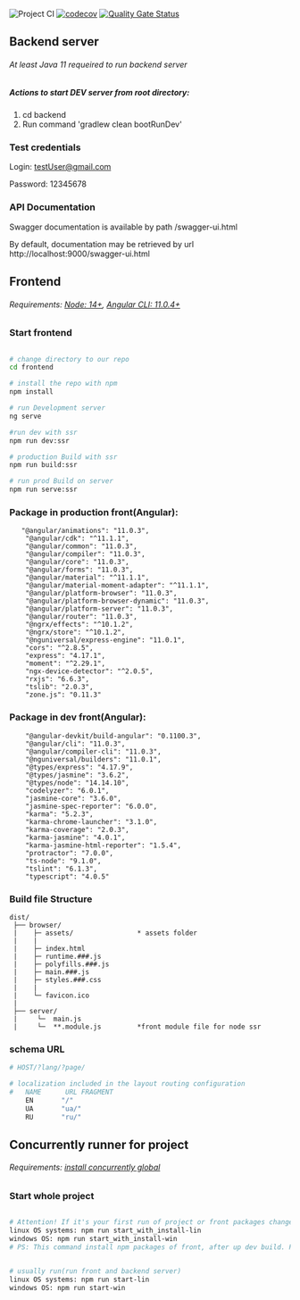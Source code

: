 ![Project CI](https://github.com/trip-companion/app/workflows/Project%20CI/badge.svg?branch=master)
[![codecov](https://codecov.io/gh/trip-companion/app/branch/master/graph/badge.svg?token=lIzJjepNeC)](https://codecov.io/gh/trip-companion/app)
[![Quality Gate Status](https://sonarcloud.io/api/project_badges/measure?project=trip-companion_app&metric=alert_status)](https://sonarcloud.io/dashboard?id=trip-companion_app)

## Backend server
###### At least Java 11 requeired to run backend server
##### Actions to start DEV server from root directory:
1. cd backend
2. Run command 'gradlew clean bootRunDev'
### Test credentials
Login: testUser@gmail.com

Password: 12345678

### API Documentation
Swagger documentation is available by path /swagger-ui.html

By default, documentation may be retrieved by url http://localhost:9000/swagger-ui.html

## Frontend
###### Requirements: [Node: 14+](https://nodejs.org/en/), [Angular CLI: 11.0.4+](https://cli.angular.io/)

### Start frontend
```bash

# change directory to our repo
cd frontend

# install the repo with npm
npm install

# run Development server
ng serve

#run dev with ssr
npm run dev:ssr

# production Build with ssr
npm run build:ssr

# run prod Build on server
npm run serve:ssr

```

### Package in production front(Angular): 
```
   "@angular/animations": "11.0.3",
    "@angular/cdk": "^11.1.1",
    "@angular/common": "11.0.3",
    "@angular/compiler": "11.0.3",
    "@angular/core": "11.0.3",
    "@angular/forms": "11.0.3",
    "@angular/material": "^11.1.1",
    "@angular/material-moment-adapter": "^11.1.1",
    "@angular/platform-browser": "11.0.3",
    "@angular/platform-browser-dynamic": "11.0.3",
    "@angular/platform-server": "11.0.3",
    "@angular/router": "11.0.3",
    "@ngrx/effects": "^10.1.2",
    "@ngrx/store": "^10.1.2",
    "@nguniversal/express-engine": "11.0.1",
    "cors": "^2.8.5",
    "express": "4.17.1",
    "moment": "^2.29.1",
    "ngx-device-detector": "^2.0.5",
    "rxjs": "6.6.3",
    "tslib": "2.0.3",
    "zone.js": "0.11.3"
```
### Package in dev front(Angular): 
```
    "@angular-devkit/build-angular": "0.1100.3",
    "@angular/cli": "11.0.3",
    "@angular/compiler-cli": "11.0.3",
    "@nguniversal/builders": "11.0.1",
    "@types/express": "4.17.9",
    "@types/jasmine": "3.6.2",
    "@types/node": "14.14.10",
    "codelyzer": "6.0.1",
    "jasmine-core": "3.6.0",
    "jasmine-spec-reporter": "6.0.0",
    "karma": "5.2.3",
    "karma-chrome-launcher": "3.1.0",
    "karma-coverage": "2.0.3",
    "karma-jasmine": "4.0.1",
    "karma-jasmine-html-reporter": "1.5.4",
    "protractor": "7.0.0",
    "ts-node": "9.1.0",
    "tslint": "6.1.3",
    "typescript": "4.0.5"
```

### Build file Structure
```
dist/
 ├── browser/
 |    ├─ assets/                * assets folder
 |    |
 |    ├─ index.html
 |    ├─ runtime.###.js
 |    ├─ polyfills.###.js       
 |    ├─ main.###.js
 |    ├─ styles.###.css
 |    |
 |    └─ favicon.ico
 |
 ├── server/
 |     └─  main.js
 |     └─  **.module.js         *front module file for node ssr
```

### schema URL

```bash
# HOST/?lang/?page/

# localization included in the layout routing configuration
#   NAME      URL FRAGMENT
    EN       "/"
    UA       "ua/"
    RU       "ru/"   

```

## Concurrently runner for project
###### Requirements: [install concurrently global](https://www.npmjs.com/package/concurrently#install)

### Start whole project
```bash

# Attention! If it's your first run of project or front packages changed run this command:
linux OS systems: npm run start_with_install-lin
windows OS: npm run start_with_install-win
# PS: This command install npm packages of front, after up dev build. Parallels we run backend with command 'gradlew clean bootRunDev'


# usually run(run front and backend server)
linux OS systems: npm run start-lin
windows OS: npm run start-win

```